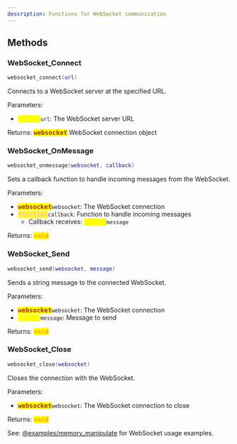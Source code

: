 ```yaml
---
description: Functions for WebSocket communication
---
```


## Methods

### WebSocket_Connect
```lua
websocket_connect(url)
```
Connects to a WebSocket server at the specified URL.

Parameters:
* <kbd><mark style="color:yellow;">**string**</mark></kbd>`url`: The WebSocket server URL

Returns: <kbd><mark style="color:brown;">**websocket**</mark></kbd> WebSocket connection object

### WebSocket_OnMessage
```lua
websocket_onmessage(websocket, callback)
```
Sets a callback function to handle incoming messages from the WebSocket.

Parameters:
* <kbd><mark style="color:brown;">**websocket**</mark></kbd>`websocket`: The WebSocket connection
* <kbd><mark style="color:pink;">**function**</mark></kbd>`callback`: Function to handle incoming messages
  * Callback receives: <kbd><mark style="color:yellow;">**string**</mark></kbd>`message`

Returns: <kbd><mark style="color:orange;">**void**</mark></kbd>

### WebSocket_Send
```lua
websocket_send(websocket, message)
```
Sends a string message to the connected WebSocket.

Parameters:
* <kbd><mark style="color:brown;">**websocket**</mark></kbd>`websocket`: The WebSocket connection
* <kbd><mark style="color:yellow;">**string**</mark></kbd>`message`: Message to send

Returns: <kbd><mark style="color:orange;">**void**</mark></kbd>

### WebSocket_Close
```lua
websocket_close(websocket)
```
Closes the connection with the WebSocket.

Parameters:
* <kbd><mark style="color:brown;">**websocket**</mark></kbd>`websocket`: The WebSocket connection to close

Returns: <kbd><mark style="color:orange;">**void**</mark></kbd>

See: [@examples/memory_manipulate](../examples/memory%20manipulate.md) for WebSocket usage examples. 